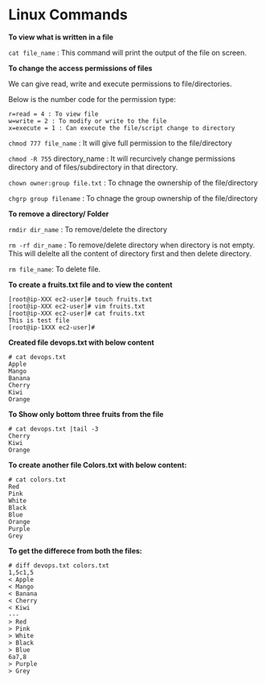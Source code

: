 
# Linux Commands

**To view what is written in a file**

`cat file_name` : This command will print the output of the file on screen.

**To change the access permissions of files**

We can give read, write and execute permissions to file/directories. 

Below is the number code for the permission type:

```
r=read = 4 : To view file
w=write = 2 : To modify or write to the file
x=execute = 1 : Can execute the file/script change to directory
```

`chmod 777 file_name` : It will give full permission to the file/directory

`chmod -R 755` directory_name : It will recurcively change permissions directory and of files/subdirectory in that directory. 

`chown owner:group file.txt` : To chnage the ownership of the file/directory

`chgrp group filename` : To chnage the group ownership of the file/directory

**To remove a directory/ Folder**

`rmdir dir_name` : To remove/delete the directory

`rm -rf dir_name` : To remove/delete directory when directory is not empty. This will delelte all the content of directory first and then delete directory.

`rm file_name`: To delete file.

**To create a fruits.txt file and to view the content**

```
[root@ip-XXX ec2-user]# touch fruits.txt
[root@ip-XXX ec2-user]# vim fruits.txt 
[root@ip-XXX ec2-user]# cat fruits.txt 
This is test file
[root@ip-1XXX ec2-user]# 
```

**Created file devops.txt with below content**

```
# cat devops.txt 
Apple
Mango
Banana
Cherry
Kiwi
Orange
```

**To Show only bottom three fruits from the file**

```
# cat devops.txt |tail -3
Cherry
Kiwi
Orange
```

**To create another file Colors.txt with below content:**

```
# cat colors.txt 
Red
Pink
White
Black
Blue
Orange
Purple
Grey
```

**To get the differece from both the files:**

```
# diff devops.txt colors.txt 
1,5c1,5
< Apple
< Mango
< Banana
< Cherry
< Kiwi
---
> Red
> Pink
> White
> Black
> Blue
6a7,8
> Purple
> Grey
```

